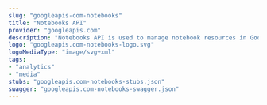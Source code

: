 ```yaml
---
slug: "googleapis-com-notebooks"
title: "Notebooks API"
provider: "googleapis.com"
description: "Notebooks API is used to manage notebook resources in Google Cloud."
logo: "googleapis.com-notebooks-logo.svg"
logoMediaType: "image/svg+xml"
tags:
- "analytics"
- "media"
stubs: "googleapis.com-notebooks-stubs.json"
swagger: "googleapis.com-notebooks-swagger.json"
---
```

